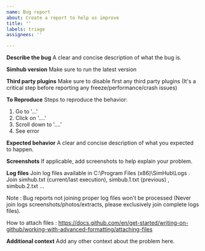 ```yaml
---
name: Bug report
about: Create a report to help us improve
title: ''
labels: triage
assignees: ''

---
```

**Describe the bug**
A clear and concise description of what the bug is.

**Simhub version**
Make sure to run the latest version

**Third party plugins**
Make sure to disable first any third party plugins (It's a critical step before reporting any freeze/performance/crash issues)

**To Reproduce**
Steps to reproduce the behavior:
1. Go to '...'
2. Click on '....'
3. Scroll down to '....'
4. See error

**Expected behavior**
A clear and concise description of what you expected to happen.

**Screenshots**
If applicable, add screenshots to help explain your problem.

**Log files**
Join log files available in C:\Program Files (x86)\SimHub\Logs . Join simhub.txt (current/last execution), simbub.1.txt (previous) , simbub.2.txt ...

Note : Bug reports not joining proper log files won't be processed (Never join logs screenshots/photos/extracts, please exclusively join complete logs files).

How to attach files : https://docs.github.com/en/get-started/writing-on-github/working-with-advanced-formatting/attaching-files

**Additional context**
Add any other context about the problem here.
